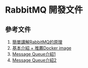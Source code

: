 # RabbitMQ 開發文件

## 參考文件

1. [簡單講解RabbitMQ的原理](https://zamhuang.medium.com/rabbitmq-%E4%BA%94%E5%88%86%E9%90%98%E8%BC%95%E9%AC%86%E4%BA%86%E8%A7%A3-rabbitmq-%E9%81%8B%E4%BD%9C-fcaecbaa69d4)
2. [基本介紹 + 推薦Docker image](https://kucw.github.io/blog/2020/11/rabbitmq/)
3. [Message Queue介紹1](https://ithelp.ithome.com.tw/m/articles/10239794)
4. [Message Queue介紹2](https://ithelp.ithome.com.tw/m/articles/10238631)

